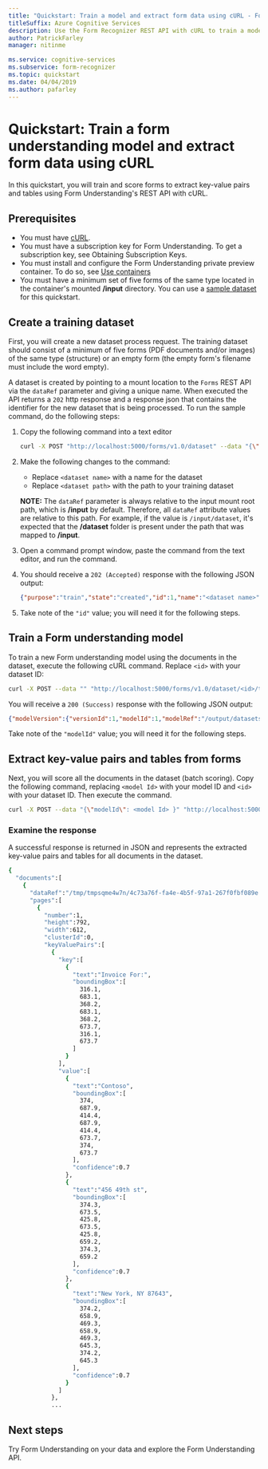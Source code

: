 ```yaml
---
title: "Quickstart: Train a model and extract form data using cURL - Form Recognizer"
titleSuffix: Azure Cognitive Services
description: Use the Form Recognizer REST API with cURL to train a model and extract data from forms.
author: PatrickFarley
manager: nitinme

ms.service: cognitive-services
ms.subservice: form-recognizer
ms.topic: quickstart
ms.date: 04/04/2019
ms.author: pafarley
---
```


# Quickstart: Train a form understanding model and extract form data using cURL

In this quickstart, you will train and score forms to extract key-value pairs and tables using Form Understanding's REST API with cURL.

## Prerequisites

* You must have [cURL](https://curl.haxx.se/windows/).
* You must have a subscription key for Form Understanding. To get a subscription key, see Obtaining Subscription Keys.
* You must install and configure the Form Understanding private preview container. To do so, see [Use containers](form-understanding-how-to-install.md)
* You must have a minimum set of five forms of the same type located in the container's mounted **/input** directory. You can use a [sample dataset](sample_data.zip) for this quickstart.

## Create a training dataset

First, you will create a new dataset process request. The training dataset should consist of a minimum of five forms (PDF documents and/or images) of the same type (structure) or an empty form (the empty form's filename must include the word empty).

A dataset is created by pointing to a mount location to the `Forms` REST API via the `dataRef` parameter and giving a unique name. When executed the API returns a `202` http response and a response json that contains the identifier for the new dataset that is being processed.
To run the sample command, do the following steps:

1. Copy the following command into a text editor

    ```bash
    curl -X POST "http://localhost:5000/forms/v1.0/dataset" --data "{\"name\": \"<dataset name>\",\"dataRef\": \"/input/<dataset path>\"}" -H "Content-Type: application/json"
    ```

1. Make the following changes to the command:

   * Replace `<dataset name>` with a name for the dataset
   * Replace `<dataset path>` with the path to your training dataset

   **NOTE:** The `dataRef` parameter is always relative to the input mount root path, which is **/input** by default. Therefore, all `dataRef` attribute values are relative to this path. For example, if the value is `/input/dataset`, it's expected that the **/dataset** folder is present under the path that was mapped to **/input**.
1. Open a command prompt window, paste the command from the text editor, and run the command.
1. You should receive a `202 (Accepted)` response with the following JSON output:

    ```json
    {"purpose":"train","state":"created","id":1,"name":"<dataset name>","dataRef":"/input/<dataset path>"}
    ```

1. Take note of the `"id"` value; you will need it for the following steps.

## Train a Form understanding model

To train a new Form understanding model using the documents in the dataset, execute the following cURL command. Replace `<id>` with your dataset ID:

```bash
curl -X POST --data "" "http://localhost:5000/forms/v1.0/dataset/<id>/train"
```

You will receive a `200 (Success)` response with the following JSON output:

```json
{"modelVersion":{"versionId":1,"modelId":1,"modelRef":"/output/datasets/<dataset name>/models/1260d261-2737-4b29-ac18-b578fab103b1.gz","isActive":true}}
```

Take note of the `"modelId"` value; you will need it for the following steps.
  
## Extract key-value pairs and tables from forms

Next, you will score all the documents in the dataset (batch scoring). Copy the following command, replacing `<model Id>` with your model ID and `<id>` with your dataset ID. Then execute the command.

```bash
curl -X POST --data "{\"modelId\": <model Id> }" "http://localhost:5000/forms/v1.0/dataset/<id>/score"
```

### Examine the response

A successful response is returned in JSON and represents the extracted key-value pairs and tables for all documents in the dataset.

```bash
{  
  "documents":[  
    {  
      "dataRef":"/tmp/tmpsqme4w7n/4c73a76f-fa4e-4b5f-97a1-267f0fbf089e.pdf",
      "pages":[  
        {  
          "number":1,
          "height":792,
          "width":612,
          "clusterId":0,
          "keyValuePairs":[  
            {  
              "key":[  
                {  
                  "text":"Invoice For:",
                  "boundingBox":[  
                    316.1,
                    683.1,
                    368.2,
                    683.1,
                    368.2,
                    673.7,
                    316.1,
                    673.7
                  ]
                }
              ],
              "value":[  
                {  
                  "text":"Contoso",
                  "boundingBox":[  
                    374,
                    687.9,
                    414.4,
                    687.9,
                    414.4,
                    673.7,
                    374,
                    673.7
                  ],
                  "confidence":0.7
                },
                {  
                  "text":"456 49th st",
                  "boundingBox":[  
                    374.3,
                    673.5,
                    425.8,
                    673.5,
                    425.8,
                    659.2,
                    374.3,
                    659.2
                  ],
                  "confidence":0.7
                },
                {  
                  "text":"New York, NY 87643",
                  "boundingBox":[  
                    374.2,
                    658.9,
                    469.3,
                    658.9,
                    469.3,
                    645.3,
                    374.2,
                    645.3
                  ],
                  "confidence":0.7
                }
              ]
            },
            ...
```

## Next steps

Try Form Understanding on your data and explore the Form Understanding API.
